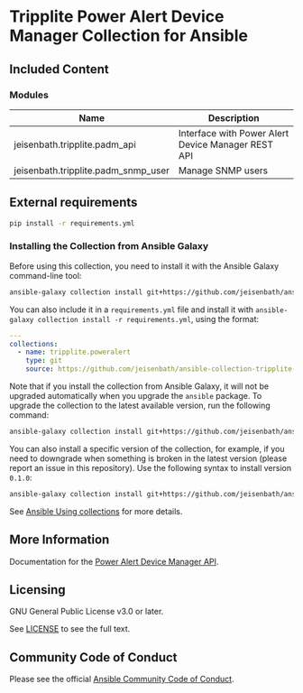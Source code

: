 # Tripplite Power Alert Device Manager Collection for Ansible
<!-- Add CI and code coverage badges here. Samples included below. -->

<!-- Describe the collection and why a user would want to use it. What does the collection do? -->

## Included Content

<!--start collection content-->
### Modules
|Name                                 | Description                                        |
|-------------------------------------|----------------------------------------------------|
| jeisenbath.tripplite.padm_api       | Interface with Power Alert Device Manager REST API |
| jeisenbath.tripplite.padm_snmp_user | Manage SNMP users                                  |

## External requirements

<!-- List any external resources the collection depends on, for example minimum versions of an OS, libraries, or utilities. Do not list other Ansible collections here. -->
```bash
pip install -r requirements.yml
```

### Installing the Collection from Ansible Galaxy

Before using this collection, you need to install it with the Ansible Galaxy command-line tool:
```bash
ansible-galaxy collection install git+https://github.com/jeisenbath/ansible-collection-tripplite-poweralert.git
```

You can also include it in a `requirements.yml` file and install it with `ansible-galaxy collection install -r requirements.yml`, using the format:
```yaml
---
collections:
  - name: tripplite.poweralert
    type: git
    source: https://github.com/jeisenbath/ansible-collection-tripplite-poweralert
```

Note that if you install the collection from Ansible Galaxy, it will not be upgraded automatically when you upgrade the `ansible` package. To upgrade the collection to the latest available version, run the following command:
```bash
ansible-galaxy collection install git+https://github.com/jeisenbath/ansible-collection-tripplite-poweralert.git --upgrade
```

You can also install a specific version of the collection, for example, if you need to downgrade when something is broken in the latest version (please report an issue in this repository). Use the following syntax to install version `0.1.0`:

```bash
ansible-galaxy collection install git+https://github.com/jeisenbath/ansible-collection-tripplite-poweralert.git,v0.1.0
```

See [Ansible Using collections](https://docs.ansible.com/ansible/devel/user_guide/collections_using.html) for more details.

## More Information

Documentation for the [Power Alert Device Manager API](https://assets.tripplite.com/owners-manual/padm20-api-documentation.html).

## Licensing

<!-- Include the appropriate license information here and a pointer to the full licensing details. If the collection contains modules migrated from the ansible/ansible repo, you must use the same license that existed in the ansible/ansible repo. See the GNU license example below. -->

GNU General Public License v3.0 or later.

See [LICENSE](https://www.gnu.org/licenses/gpl-3.0.txt) to see the full text.

## Community Code of Conduct

Please see the official [Ansible Community Code of Conduct](https://docs.ansible.com/ansible/latest/community/code_of_conduct.html#code-of-conduct).

